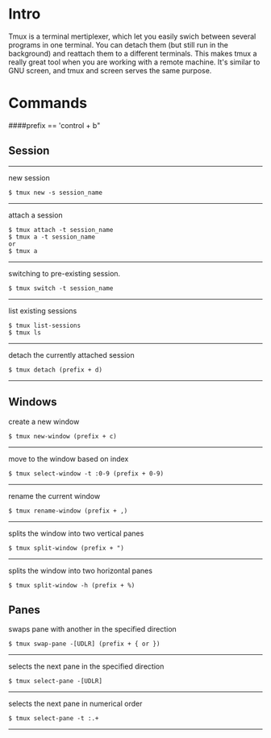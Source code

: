 # Intro

Tmux is a terminal mertiplexer, which let you easily swich between several programs in one terminal. You can detach them (but still run in the background) and reattach them to a different terminals. This makes tmux a really great tool when you are working with a remote machine. It's similar to GNU screen, and tmux and screen serves the same purpose. 

# Commands

####prefix == 'control + b"


## Session 

-----

new session

~~~
$ tmux new -s session_name
~~~

-----

attach a session

~~~
$ tmux attach -t session_name
$ tmux a -t session_name
or
$ tmux a
~~~

-----

switching to pre-existing session. 

~~~
$ tmux switch -t session_name
~~~

-----

list existing sessions

~~~
$ tmux list-sessions
$ tmux ls
~~~

-----

detach the currently attached session

~~~
$ tmux detach (prefix + d)
~~~

-----


## Windows 


create a new window

~~~
$ tmux new-window (prefix + c)
~~~

-----

move to the window based on index

~~~
$ tmux select-window -t :0-9 (prefix + 0-9)
~~~

-----

rename the current window

~~~
$ tmux rename-window (prefix + ,)
~~~

----

splits the window into two vertical panes

~~~
$ tmux split-window (prefix + ")
~~~

----

splits the window into two horizontal panes

~~~
$ tmux split-window -h (prefix + %)
~~~

## Panes

swaps pane with another in the specified direction

~~~
$ tmux swap-pane -[UDLR] (prefix + { or })
~~~

----

selects the next pane in the specified direction
~~~
$ tmux select-pane -[UDLR]
~~~

----

selects the next pane in numerical order

~~~
$ tmux select-pane -t :.+
~~~

-----